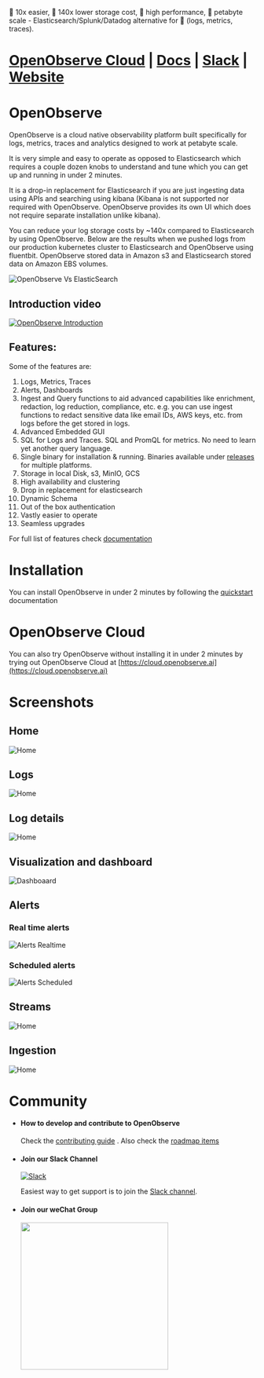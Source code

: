 🚀 10x easier, 🚀 140x lower storage cost, 🚀 high performance, 🚀 petabyte scale - Elasticsearch/Splunk/Datadog alternative for 🚀 (logs, metrics, traces).

# [OpenObserve Cloud](https://cloud.openobserve.ai) | [Docs](https://openobserve.ai/docs/) | [Slack](https://join.slack.com/t/zincobserve/shared_invite/zt-11r96hv2b-UwxUILuSJ1duzl_6mhJwVg) | [Website](https://openobserve.ai)

# OpenObserve

OpenObserve is a cloud native observability platform built specifically for logs, metrics, traces and analytics designed to work at petabyte scale.

It is very simple and easy to operate as opposed to Elasticsearch which requires a couple dozen knobs to understand and tune which you can get up and running in under 2 minutes.

It is a drop-in replacement for Elasticsearch if you are just ingesting data using APIs and searching using kibana (Kibana is not supported nor required with OpenObserve. OpenObserve provides its own UI which does not require separate installation unlike kibana).

You can reduce your log storage costs by ~140x compared to Elasticsearch by using OpenObserve. Below are the results when we pushed logs from our production kubernetes cluster to Elasticsearch and OpenObserve using fluentbit. OpenObserve stored data in Amazon s3 and Elasticsearch stored data on Amazon EBS volumes.

![OpenObserve Vs ElasticSearch](./screenshots/zo_vs_es.png)

## Introduction video

[![OpenObserve Introduction](./screenshots/zo_intro_youtube.png)](https://www.youtube.com/watch?v=cPMH1Am2_zM)

## Features:

Some of the features are:

1. Logs, Metrics, Traces
1. Alerts, Dashboards
1. Ingest and Query functions to aid advanced capabilities like enrichment, redaction, log reduction, compliance, etc. e.g. you can use ingest functions to redact sensitive data like email IDs, AWS keys, etc. from logs before the get stored in logs.
1. Advanced Embedded GUI
1. SQL for Logs and Traces. SQL and PromQL for metrics. No need to learn yet another query language.
1. Single binary for installation & running. Binaries available under [releases](https://github.com/zinclabs/openobserve/releases) for multiple platforms.
1. Storage in local Disk, s3, MinIO, GCS
1. High availability and clustering
1. Drop in replacement for elasticsearch
1. Dynamic Schema
1. Out of the box authentication
1. Vastly easier to operate
1. Seamless upgrades


For full list of features check [documentation](https://openobserve.ai/docs/#project-status-features-and-roadmap)

# Installation

You can install OpenObserve in under 2 minutes by following the [quickstart](https://openobserve.ai/docs/guide/quickstart/) documentation

# OpenObserve Cloud

You can also try OpenObserve without installing it in under 2 minutes by trying out OpenObserve Cloud at [https://cloud.openobserve.ai](https://cloud.openobserve.ai)

# Screenshots

## Home

![Home](./screenshots/zo_home.png)

## Logs

![Home](./screenshots/zo_logs.png)

## Log details

![Home](./screenshots/zo_log_details.png)

## Visualization and dashboard

![Dashboaard](./screenshots/dashboard.png)

## Alerts

### Real time alerts

![Alerts Realtime](./screenshots/alert_realtime.jpg)

### Scheduled alerts

![Alerts Scheduled](./screenshots/alert_scheduled.jpg)

## Streams

![Home](./screenshots/zo_streams.png)

## Ingestion

![Home](./screenshots/zo_ingestion.png)

# Community

- #### How to develop and contribute to OpenObserve

  Check the [contributing guide](./CONTRIBUTING.md) . Also check the [roadmap items](https://github.com/orgs/openobserve/projects/7)

- #### Join our Slack Channel

  [![Slack](./screenshots/slack.png)](https://join.slack.com/t/zincobserve/shared_invite/zt-11r96hv2b-UwxUILuSJ1duzl_6mhJwVg)

  Easiest way to get support is to join the [Slack channel](https://join.slack.com/t/zincobserve/shared_invite/zt-11r96hv2b-UwxUILuSJ1duzl_6mhJwVg).

- #### Join our weChat Group

  <img src="./screenshots/wechat_qr.jpg" width="300">
